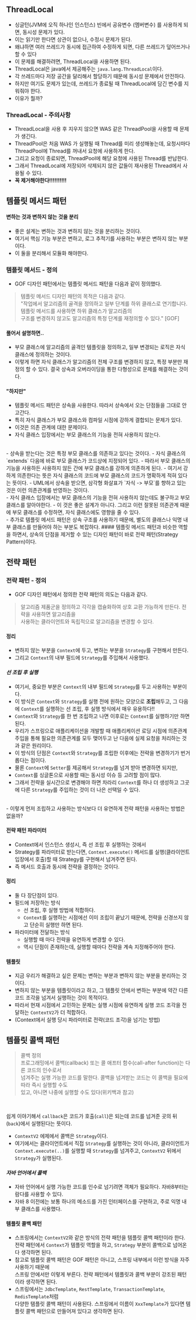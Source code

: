 ## ThreadLocal
- 싱글턴(JVM에 오직 하나인 인스턴스) 빈에서 공유변수 (멤버변수) 를 사용하게 되면, 동시성 문제가 있다.
- 이는 읽기만 한다면 상관이 없으나, 수정시 문제가 된다.
- 왜냐하면 여러 쓰레드가 동시에 접근하여 수정하게 되면, 다른 쓰레드가 덮어쓰거나 할 수 있다
- 이 문제를 해결하려면, ThreadLocal을 사용하면 된다.
- ThreadLocal은 java에서 제공해주는 `java.lang.ThreadLocal`이다.
- 각 쓰레드마다 저장 공간을 달리해서 할당하기 때문에 동시성 문제에서 안전하다.
- 하지만 여기도 문제가 있는데, 쓰레드가 종료될 때 ThreadLocal에 담긴 변수를 지워줘야 한다.
- 이유가 뭘까?

### ThreadLocal - 주의사항
- ThreadLocal을 사용 후 지우지 않으면 WAS 같은 ThreadPool을 사용할 때 문제가 생긴다.
- ThreadPool은 처음 WAS 가 실행될 때 Thread를 미리 생성해놓는데, 요청시마다 ThreadPool에 Thread를 꺼내서 요청에 사용하게 한다.
- 그리고 요청이 종료되면, ThreadPool에 해당 요청에 사용된 Thread를 반납한다.
- 그래서 ThreadLocal에 저장되어 삭제되지 않은 값들이 재사용된 Thread에서 사용될 수 있다.
- **꼭 제거해야한다!!!!!!!!!!**

## 템플릿 메서드 패턴
#### 변하는 것과 변하지 않는 것을 분리
- 좋은 설계는 변하는 것과 변하지 않는 것을 분리하는 것이다.
- 여기서 핵심 기능 부분은 변하고, 로그 추적기를 사용하는 부분은 변하지 않는 부분이다.
- 이 둘을 분리해서 모듈화 해야한다.

### 템플릿 메서드 - 정의
- GOF 디자인 패턴에서는 템플릿 메서드 패턴을 다음과 같이 정의했다.<br> 
> 템플릿 메서드 디자인 패턴의 목적은 다음과 같다.<br>
> "작업에서 알고리즘의 골격을 정의하고 일부 단계를 하위 클래스로 연기합니다. 템플릿 메서드를 사용하면 하위 클래스가 알고리즘의<br>
> 구조를 변경하지 않고도 알고리즘의 특정 단계를 재정의할 수 있다." [GOF]

#### 풀어서 설명하면..
- 부모 클래스에 알고리즘의 골격인 템플릿을 정의하고, 일부 변경되는 로직은 자식 클래스에 정의하는 것이다.
- 이렇게 하면 자식 클래스가 알고리즘의 전체 구조를 변경하지 않고, 특정 부분만 재정의 할 수 있다. 결국 상속과 오버라이딩을 통한 다형성으로 문제를 해결하는 것이다.

#### "하지만"
- 템플릿 메서드 패턴은 상속을 사용한다. 따라서 상속에서 오는 단점들을 그대로 안고간다.
- 특히 자식 클래스가 부모 클래스와 컴파일 시점에 강하게 결합되는 문제가 있다.
- 이것은 의존 관계에 대한 문제이다.
- 자식 클래스 입장에서는 부모 클래스의 기능을 전혀 사용하지 않는다.<br>
<br>
- 상속을 받는다는 것은 특정 부모 클래스를 의존하고 있다는 것이다.
- 자식 클래스의 `extends` 다음에 바로 부모 클래스가 코드상에 지정되어 있다.
- 따라서 부모 클래스의 기능을 사용하든 사용하지 않든 간에 부모 클래스를 강하게 의존하게 된다.
- 여기서 강하게 의존한다는 뜻은 자식 클래스의 코드에 부모 클래스의 코드가 명확하게 적혀 있다는 뜻이다.
- UML에서 상속을 받으면, 삼각형 화살표가 `자식 -> 부모`를 향하고 있는 것은 이런 의존관계를 반영하는 것이다.
<br>
- 자식 클래스 입장에서는 부모 클래스의 기능을 전혀 사용하지 않는데도 불구하고 부모 클래스를 알아야한다.
- 이 것은 좋은 설계가 아니다. 그리고 이런 잘못된 의존관계 때문에 부모 클래스를 수정하면, 자식 클래스에도 영향을 줄 수 있다.
<br>
- 추가로 템플릿 메서드 패턴은 상속 구조를 사용하기 때문에, 별도의 클래스나 익명 내부 클래스를 만들어야 하는 부분도 복잡하다.
#### 템플릿 메서드 패턴과 비슷한 역할을 하면서, 상속의 단점을 제거할 수 있는 디자인 패턴이 바로 전략 패턴(Strategy Pattern)이다.

## 전략 패턴
### 전략 패턴 - 정의
- GOF 디자인 패턴에서 정의한 전략 패턴의 의도는 다음과 같다.
> 알고리즘 제품군을 정의하고 각각을 캡슐화하여 상호 교환 가능하게 만든다. 전략을 사용하면 알고리즘을 <br>
> 사용하는 클라이언트와 독립적으로 알고리즘을 변경할 수 있다.
#### 정리
- 변하지 않는 부분을 `Context`에 두고, 변하는 부분을 `Strategy`를 구현해서 만든다.
- 그리고 `Context`의 내부 필드에 `Strategy`를 주입해서 사용했다.

#### *선 조립 후 실행*
- 여기서, 중요한 부분은 `Context`의 내부 필드에 `Strategy`를 두고 사용하는 부분이다.
- 이 방식은 `Context`와 `Strategy`를 실행 전에 원하는 모양으로 **조립**해두고, 그 다음에 `Context`를 실행하는 선 조립, 후 실행 방식에서 매우 유용하다!!
- `Context`와 `Strategy`를 한 번 조립하고 나면 이후로는 `Context`를 실행하기만 하면 된다.
- 우리가 스프링으로 애플리케이션을 개발할 때 애플리케이션 로딩 시점에 의존관계 주입을 통해 필요한 의존관계를 모두 맺어두고 난 다음에 실제 요청을 처리하는 것과 같은 원리이다.
- 이 방식의 단점은 `Context`와 `Strategy`를 조립한 이후에는 전략을 변경하기가 번거롭다는 점이다.
- 물론 `Context`에 `Setter`를 제공해서 `Strategy`를 넘겨 받아 변경하면 되지만,
- `Context`를 싱글톤으로 사용할 때는 동시성 이슈 등 고려할 점이 많다.
- 그래서 전략을 실시간으로 변경해야 하면 차라리 `Context`를 하나 더 생성하고 그곳에 다른 `Strategy`를 주입하는 것이 더 나은 선택일 수 있다.
<br>
- 이렇게 먼저 조립하고 사용하는 방식보다 더 유연하게 전략 패턴을 사용하는 방법은 없을까?

#### 전략 패턴 파라미터
- Context에서 인스턴스 생성시, 즉 선 조립 후 실행하는 것에서
- Strategy를 파라미터로 받는다면, `Context.execute()` 메서드를 실행(클라이언트 입장에서 호출)할 때 Strategy를 구현해서 넘겨주면 된다.
- 즉 메서드 호출과 동시에 전략을 결정하는 것이다.

#### 정리
- 둘 다 장단점이 있다.
- 필드에 저장하는 방식
  - 선 조립, 후 실행 방법에 적합하다.
  - `Context`를 실행하는 시점에선 이미 조립이 끝났기 때문에, 전략을 신경쓰지 않고 단순히 실행만 하면 된다.
- 파라미터에 전달하는 방식
  - 실행할 때 마다 전략을 유연하게 변경할 수 있다.
  - 역시 단점이 존재하는데, 실행할 때마다 전략을 계속 지정해주어야 한다.

#### 템플릿
- 지금 우리가 해결하고 싶은 문제는 변하는 부분과 변하지 않는 부분을 분리하는 것이다.
- 변하지 않는 부분을 템플릿이라고 하고, 그 템플릿 안에서 변하는 부분에 약간 다른 코드 조각을 넘겨서 실행하는 것이 목적이다.
- 따라서 현재 시점에서 고민하는 문제는 실행 시점에 유연하게 실행 코드 조각을 전달하는 `ContextV2`가 더 적합하다.
- (Context에서 실행 당시 파라미터로 전략(코드 조각)을 넘기는 방법)

## 템플릿 콜백 패턴
> 콜백 정의 <br>
> 프로그래밍에서 콜백(callback) 또는 콜 애프터 함수(call-after function)는 다른 코드의 인수로서<br>
> 넘겨주는 실행 가능한 코드를 말한다. 콜백을 넘겨받는 코드는 이 콜백을 필요에 따라 즉시 실행할 수도<br>
> 있고, 아니면 나중에 실행할 수도 있다(위키백과 참고)

<br>

쉽게 이야기해서 `callback`은 코드가 호출(`call`)은 되는데 코드를 넘겨준 곳의 뒤 (`back`)에서 실행된다는 뜻이다.<br>

- `ContextV2` 에제에서 콜백은 `Strategy`이다.
- 여기에서는 클라이언트에서 직접 `Strategy`를 실행하는 것이 아니라, 클라이언트가<br>
  `Context.execute(..)`를 실행할 때 `Strategy`를 넘겨주고, `ContextV2` 뒤에서 `Strategy`가 실행된다.

#### *자바 언어에서 콜백*
- 자바 언어에서 실행 가능한 코드를 인수로 넘기려면 객체가 필요하다. 자바8부터는 람다를 사용할 수 있다.
- 자바 8 이전에는 보통 하나의 메소드를 가진 인터페이스를 구현하고, 주로 익명 내부 클래스를 사용했다.
#### 템플릿 콜백 패턴
- 스프링에서는 `ContextV2`와 같은 방식의 전략 패턴을 템플릿 콜백 패턴이라 한다.<br>
  전략 패턴에서 `Context`가 템플릿 역할을 하고, `Strategy` 부분이 콜백으로 넘어온다 생각하면 된다.
- 참고로 템플릿 콜백 패턴은 GOF 패턴은 아니고, 스프링 내부에서 이런 방식을 자주 사용하기 때문에<br>
  스프링 안에서만 이렇게 부른다. 전략 패턴에서 템플릿과 콜백 부분이 강조된 패턴이라 생각하면 된다.
- 스프링에서는 `JdbcTemplate`, `RestTemplate`, `TransactionTemplate`, `RedisTemplate`처럼<br>
  다양한 탬플릿 콜백 패턴이 사용된다. 스프링에서 이름이 `XxxTemplate`가 있다면 템플릿 콜백 패턴으로 만들어져 있다고 생각하면 된다.


  